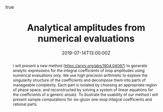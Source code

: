 ---
title: Analytical amplitudes from numerical evaluations
event: QCD@LHC
event_url: https://indico.fnal.gov/event/19380/
location: Buffalo, NY
summary: QCD@LHC 2019
abstract: "I will present a new method (https://arxiv.org/abs/1904.04067) to generate analytic expressions for the integral coefficients of loop amplitudes using numerical evaluations only. We use high precision arithmetic to explore the singularity structure of the coefficients and decompose them into parts of manageable complexity. Each part is isolated by choosing an appropriate region of phase space, and reconstructed by solving a system of linear equations for the coefficients of a generic ansatz. To illustrate the usability of our method I will present sample computations for six-gluon one-loop integral coefficients and rational parts."

# Talk start and end times.
#   End time can optionally be hidden by prefixing the line with `#`.
date: "2019-07-14T13:00:00Z"
date_end: "2019-07-19T15:00:00Z"
all_day: false

# Schedule page publish date (NOT talk date).
publishDate: "2017-01-01T00:00:00Z"

authors: []
tags: []

# Is this a featured talk? (true/false)
featured: false

# image:
#   caption: 'Image credit: [**Unsplash**](https://unsplash.com/photos/bzdhc5b3Bxs)'
#   focal_point: Right

links:
- icon: arxiv
  icon_pack: ai
  name: Paper
  url: https://arxiv.org/abs/1904.04067
url_code: ""
url_pdf: ""
url_slides: ""
url_video: ""

# Markdown Slides (optional).
#   Associate this talk with Markdown slides.
#   Simply enter your slide deck's filename without extension.
#   E.g. `slides = "example-slides"` references `content/slides/example-slides.md`.
#   Otherwise, set `slides = ""`.
slides: QCD@LHC

# Projects (optional).
#   Associate this post with one or more of your projects.
#   Simply enter your project's folder or file name without extension.
#   E.g. `projects = ["internal-project"]` references `content/project/deep-learning/index.md`.
#   Otherwise, set `projects = []`.

# Enable math on this page?
math: true
---